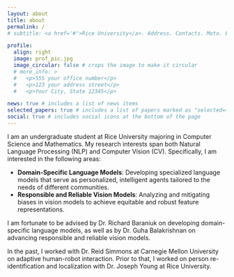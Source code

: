 ```yaml
---
layout: about
title: about
permalink: /
# subtitle: <a href='#'>Rice University</a>. Address. Contacts. Moto. Etc.

profile:
  align: right
  image: prof_pic.jpg
  image_circular: false # crops the image to make it circular
  # more_info: >
  #   <p>555 your office number</p>
  #   <p>123 your address street</p>
  #   <p>Your City, State 12345</p>

news: true # includes a list of news items
selected_papers: true # includes a list of papers marked as "selected={true}"
social: true # includes social icons at the bottom of the page
---
```


<!-- Write your biography here. Tell the world about yourself. Link to your favorite [subreddit](http://reddit.com). You can put a picture in, too. The code is already in, just name your picture `prof_pic.jpg` and put it in the `img/` folder.

Put your address / P.O. box / other info right below your picture. You can also disable any of these elements by editing `profile` property of the YAML header of your `_pages/about.md`. Edit `_bibliography/papers.bib` and Jekyll will render your [publications page](/al-folio/publications/) automatically.

Link to your social media connections, too. This theme is set up to use [Font Awesome icons](https://fontawesome.com/) and [Academicons](https://jpswalsh.github.io/academicons/), like the ones below. Add your Facebook, Twitter, LinkedIn, Google Scholar, or just disable all of them. -->

I am an undergraduate student at Rice University majoring in Computer Science and Mathematics. My research interests span both Natural Language Processing (NLP) and Computer Vision (CV). Specifically, I am interested in the following areas:

- **Domain-Specific Language Models**: Developing specialized language models that serve as personalized, intelligent agents tailored to the needs of different communities.
- **Responsible and Reliable Vision Models**: Analyzing and mitigating biases in vision models to achieve equitable and robust feature representations.

I am fortunate to be advised by Dr. Richard Baraniuk on developing domain-specific language models, as well as by Dr. Guha Balakrishnan on advancing responsible and reliable vision models.

In the past, I worked with Dr. Reid Simmons at Carnegie Mellon University on adaptive human-robot interaction. Prior to that, I worked on person re-identification and localization with Dr. Joseph Young at Rice University.

<!-- - **Language Model Alignment**: Enhancing the reasoning and conversational capabilities of Large Language Models (LLMs) through fine-tuning and feedback learning. -->
<!-- - **NLP in Education**: Leveraging language models to develop intelligenet tutoring systems that enable personalized and improved educationl experiences. -->
